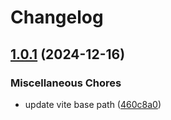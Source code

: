 # Changelog

## [1.0.1](https://github.com/HakiEBIBI/web-todo/compare/v1.0.0...v1.0.1) (2024-12-16)


### Miscellaneous Chores

* update vite base path ([460c8a0](https://github.com/HakiEBIBI/web-todo/commit/460c8a0ce2d4c9908f817289f9078e1a65813f75))
